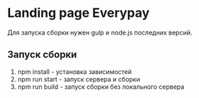 # Landing page Everypay

Для запуска сборки нужен gulp и node.js последних версий.

## Запуск сборки
1. npm install - установка зависимостей
2. npm run start - запуск сервера и сборки
3. npm run build - запуск сборки без локального сервера

